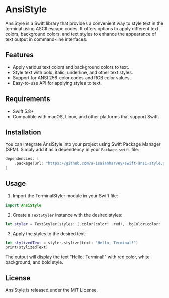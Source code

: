 # AnsiStyle

AnsiStyle is a Swift library that provides a convenient way to style text in the terminal using ASCII escape codes. It offers options to apply different text colors, background colors, and text styles to enhance the appearance of text output in command-line interfaces.

## Features

- Apply various text colors and background colors to text.
- Style text with bold, italic, underline, and other text styles.
- Support for ANSI 256-color codes and RGB color values.
- Easy-to-use API for applying styles to text.

## Requirements

- Swift 5.8+
- Compatible with macOS, Linux, and other platforms that support Swift.

## Installation

You can integrate AnsiStyle into your project using Swift Package Manager (SPM). Simply add it as a dependency in your `Package.swift` file:

```swift
dependencies: [
    .package(url: "https://github.com/a-isaiahharvey/swift-ansi-style.git", branch: "main")
]
```

## Usage

1. Import the TerminalStyler module in your Swift file:

```swift
import AnsiStyle
```

2. Create a `TextStyler` instance with the desired styles:

```swift
let styler = TextStyler(styles: [.color(color: .red), .bgColor(color: .white), .bold])
```

3. Apply the styles to the desired text:

```swift
let stylizedText = styler.stylize(text: "Hello, Terminal!")
print(stylizedText)
```

The output will display the text "Hello, Terminal!" with red color, white background, and bold style.

## License

AnsiStyle is released under the MIT License.
